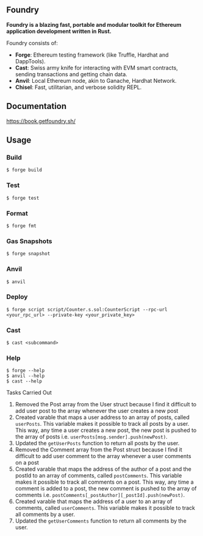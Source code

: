## Foundry

**Foundry is a blazing fast, portable and modular toolkit for Ethereum application development written in Rust.**

Foundry consists of:

-   **Forge**: Ethereum testing framework (like Truffle, Hardhat and DappTools).
-   **Cast**: Swiss army knife for interacting with EVM smart contracts, sending transactions and getting chain data.
-   **Anvil**: Local Ethereum node, akin to Ganache, Hardhat Network.
-   **Chisel**: Fast, utilitarian, and verbose solidity REPL.

## Documentation

https://book.getfoundry.sh/

## Usage

### Build

```shell
$ forge build
```

### Test

```shell
$ forge test
```

### Format

```shell
$ forge fmt
```

### Gas Snapshots

```shell
$ forge snapshot
```

### Anvil

```shell
$ anvil
```

### Deploy

```shell
$ forge script script/Counter.s.sol:CounterScript --rpc-url <your_rpc_url> --private-key <your_private_key>
```

### Cast

```shell
$ cast <subcommand>
```

### Help

```shell
$ forge --help
$ anvil --help
$ cast --help
```


Tasks Carried Out
1. Removed the Post array from the User struct because I find it difficult to add user post to the array whenever the user creates a new post
2. Created varable that maps a user address to an array of posts, called `userPosts`. This variable makes it possible to track all posts by a user. This way, any time a user creates a new post, the new post is pushed to the array of posts i.e. `userPosts[msg.sender].push(newPost)`.
3. Updated the `getUserPosts` function to return all posts by the user.
4. Removed the Comment array from the Post struct because I find it difficult to add user comment to the array whenever a user comments on a post
5. Created varable that maps the address of the author of a post and the postId to an array of comments, called `postComments`. This variable makes it possible to track all comments on a post. This way, any time a comment is added to a post, the new comment is pushed to the array of comments i.e. `postComments[_postAuthor][_postId].push(newPost)`.
6. Created varable that maps the address of a user to an array of comments, called `userComments`. This variable makes it possible to track all comments by a user.
7. Updated the `getUserComments` function to return all comments by the user.